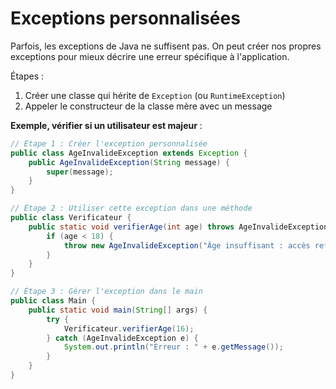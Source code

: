 # Exceptions personnalisées

Parfois, les exceptions de Java ne suffisent pas. On peut créer nos propres exceptions pour mieux décrire une erreur spécifique à l'application.

Étapes :

1. Créer une classe qui hérite de `Exception` (ou `RuntimeException`)
2. Appeler le constructeur de la classe mère avec un message

**Exemple, vérifier si un utilisateur est majeur** :

```java
// Étape 1 : Créer l'exception personnalisée
public class AgeInvalideException extends Exception {
    public AgeInvalideException(String message) {
        super(message);
    }
}
```

```java
// Étape 2 : Utiliser cette exception dans une méthode
public class Verificateur {
    public static void verifierAge(int age) throws AgeInvalideException {
        if (age < 18) {
            throw new AgeInvalideException("Âge insuffisant : accès refusé.");
        }
    }
}
```

```java
// Étape 3 : Gérer l'exception dans le main
public class Main {
    public static void main(String[] args) {
        try {
            Verificateur.verifierAge(16);
        } catch (AgeInvalideException e) {
            System.out.println("Erreur : " + e.getMessage());
        }
    }
}
```
